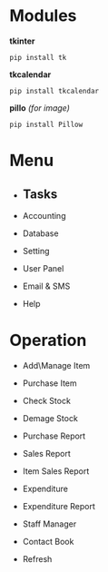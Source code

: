 # Modules
**tkinter**

```
pip install tk 
```
**tkcalendar**

```
pip install tkcalendar
```
**pillo** *(for image)*

```
pip install Pillow
```

# Menu

- Tasks
    - 
- Accounting

- Database

- Setting

- User Panel

- Email & SMS

- Help

# Operation

- Add\Manage Item

- Purchase Item

- Check Stock

- Demage Stock

- Purchase Report

- Sales Report

- Item Sales Report

- Expenditure

- Expenditure Report

- Staff Manager

- Contact Book

- Refresh

